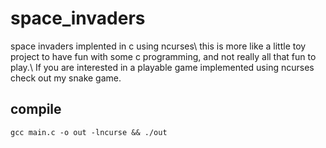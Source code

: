 # space_invaders
space invaders implented in c using ncurses\\
this is more like a little toy project to have fun with some c programming, and not really all that fun to play.\\
If you are interested in a playable game implemented using ncurses check out my snake game.
## compile
```
gcc main.c -o out -lncurse && ./out
```
